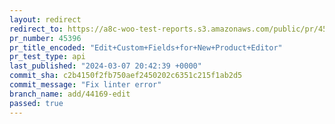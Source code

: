 ```yaml
---
layout: redirect
redirect_to: https://a8c-woo-test-reports.s3.amazonaws.com/public/pr/45396/api/index.html
pr_number: 45396
pr_title_encoded: "Edit+Custom+Fields+for+New+Product+Editor"
pr_test_type: api
last_published: "2024-03-07 20:42:39 +0000"
commit_sha: c2b4150f2fb750aef2450202c6351c215f1ab2d5
commit_message: "Fix linter error"
branch_name: add/44169-edit
passed: true
---
```

